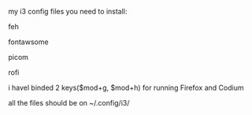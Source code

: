 my i3 config files 
you need to install:

feh

fontawsome

picom

rofi

i havel binded 2 keys($mod+g, $mod+h) for running Firefox and Codium

all the files should be on ~/.config/i3/
